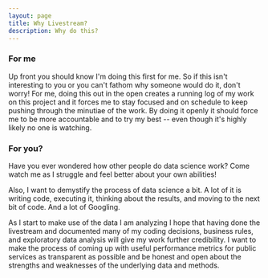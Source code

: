 ```yaml
---
layout: page
title: Why Livestream?
description: Why do this?
---
```


### For me

Up front you should know I'm doing this first for me. So if this isn't interesting
to you or you can't fathom why someone would do it, don't worry! For me, doing
this out in the open creates a running log of my work on this project and it
forces me to stay focused and on schedule to keep pushing through the minutiae
of the work. By doing it openly it should force me to be more accountable and to
try my best -- even though it's highly likely no one is watching.

### For you?

Have you ever wondered how other people do data science work? Come watch me
as I struggle and feel better about your own abilities!

Also, I want to demystify the process of data science a bit. A lot of it is
writing code, executing it, thinking about the results, and moving to the next
bit of code. And a lot of Googling.

As I start to make use of the data I am analyzing I hope that having done the
livestream and documented many of my coding decisions, business rules, and
exploratory data analysis will give my work further credibility. I want to
make the process of coming up with useful performance metrics for public services
as transparent as possible and be honest and open about the strengths and weaknesses
of the underlying data and methods. 
